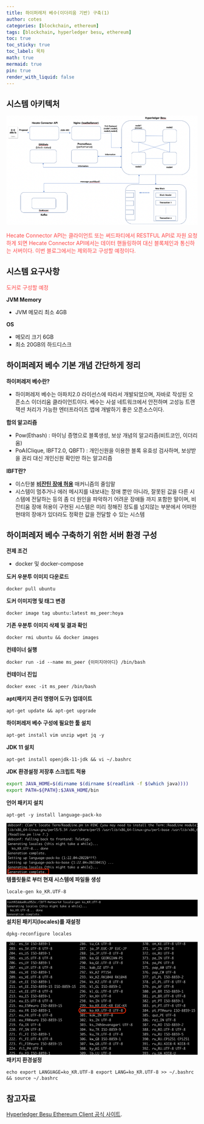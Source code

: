 ```yaml
---
title: 하이퍼레저 베수(이더리움 기반) 구축(1)
author: cotes
categories: [blockchain, ethereum]
tags: [blockchain, hyperledger besu, ethereum]
toc: true
toc_sticky: true
toc_label: 목차
math: true
mermaid: true
pin: true
render_with_liquid: false
---
```


## 시스템 아키텍처
!["hyperledger besu system architecture"](/assets/img/blockchain/hyperledger_besu_architecture.png)

<span style="color: #FF4848">Hecate Connector API는 클라이언트 또는 써드파티에서 RESTFUL API로 자원 요청하게 되면 Hecate Connector API에서는 데이터 핸들링하여 대신 블록체인과 통신하는 서버이다. 이번 블로그에서는 제외하고 구성할 예정이다.</span>


## 시스템 요구사항
<span style="color: #FF4848">도커로 구성할 예정</span>

**JVM Memory**
* JVM 메모리 최소 4GB

**OS**
* 메모리 크기 6GB
* 최소 20GB의 하드디스크


## 하이퍼레저 베수 기본 개념 간단하게 정리
**하이퍼레저 베수란?**
* 하이퍼레저 베수는 아파치2.0 라이선스에 따라서 개발되었으며, 자바로 작성된 오픈소스 이더리움 클라이언트이다. 베수는 사설 네트워크에서 안전하며 고성능 트랜잭션 처리가 가능한 엔터프라이즈 앱에 개발하기 좋은 오픈소스이다.

**합의 알고리즘**
* Pow(Ethash) : 마이닝 증명으로 블록생성, 보상 개념의 알고리즘(비트코인, 이더리움)
* PoA(Clique, IBFT2.0, QBFT) : 개인신원을 이용한 블록 유효성 검사하며, 보상받을 권리 대신 개인신원 확인만 하는 알고리즘

**IBFT란?**
* 이스탄불 [**비잔틴 장애 허용**](http://wiki.hash.kr/index.php/%EB%B9%84%EC%9E%94%ED%8B%B4_%EC%9E%A5%EC%95%A0_%ED%97%88%EC%9A%A9) 매커니즘의 줄임말
* 시스템이 멈추거나 에러 메시지를 내보내는 장애 뿐만 아니라, 잘못된 값을 다른 시스템에 전달하는 등의 좀 더 원인을 파악하기 어려운 장애들 까지 포함한 말이며, 비잔티움 장애 허용이 구현된 시스템은 미리 정해진 정도를 넘지않는 부분에서 어떠한 현태의 장애가 있더라도 정확한 값을 전달할 수 있는 시스템

## 하이퍼레저 베수 구축하기 위한 서버 환경 구성
**전제 조건**
* docker 및 docker-compose

**도커 우분투 이미지 다운로드**
```console
docker pull ubuntu
```
**도커 이미지명 및 태그 변경**
```console
docker image tag ubuntu:latest ms_peer:hoya
```
**기존 우분투 이미지 삭제 및 결과 확인**
```console
docker rmi ubuntu && docker images
```
**컨테이너 실행**
```console
docker run -id --name ms_peer {이미지아아디} /bin/bash
```
**컨테이너 진입**
```console
docker exec -it ms_peer /bin/bash
```
**apt(패키지 관리 명령어 도구) 업데이트**
```console
apt-get update && apt-get upgrade
```
**하이퍼레저 베수 구성에 필요한 툴 설치**
```console
apt-get install vim unzip wget jq -y
```

**JDK 11 설치**
```console
apt-get install openjdk-11-jdk && vi ~/.bashrc
```
**JDK 환경설정 저장후 스크립트 적용**
```bash
export JAVA_HOME=$(dirname $(dirname $(readlink -f $(which java))))
export PATH=${PATH}:$JAVA_HOME/bin
```

**언어 패키지 설치**
```console
apt-get -y install language-pack-ko
```
!["언어패키지설치1"](/assets/img/blockchain/언어패키지설치_1.png)
**템플릿들로 부터 현재 시스템에 파일들 생성**
```console
locale-gen ko_KR.UTF-8
```
!["언어패키지설치2"](/assets/img/blockchain/언어패키지설치_2.png)
**설치된 패키지(locales)를 재설정**
```console
dpkg-reconfigure locales
```
!["언어패키지설치3"](/assets/img/blockchain/언어패키지설치_3.png)
**패키지 환경설정**
```console
echo export LANGUAGE=ko_KR.UTF-8 export LANG=ko_KR.UTF-8 >> ~/.bashrc && source ~/.bashrc
```

## 참고자료

[Hyperledger Besu Ethereum Client 공식 사이트](https://besu.hyperledger.org/en/stable/).
